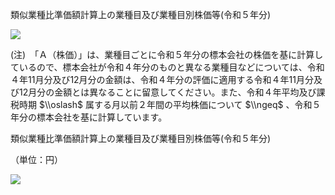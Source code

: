 類似業種比準価額計算上の業種目及び業種目別株価等(令和５年分)

![](https://www.nta.go.jp/tmp/15d14009-ebed-43b9-a69f-bab14acb5666/images/d22d6f6c2ee3b8e92f0d4eed432688a914472c9d0a93d6f041c2b8e1a29b0170.jpg)

(注)　「Ａ（株価）」は、業種目ごとに令和５年分の標本会社の株価を基に計算しているので、標本会社が令和４年分のものと異なる業種目などについては、令和４年11月分及び12月分の金額は、令和４年分の評価に適用する令和４年11月分及び12月分の金額とは異なることに留意してください。また、令和４年平均及び課税時期 $\\oslash$ 属する月以前２年間の平均株価について $\\ngeq$ 、令和５年分の標本会社を基に計算しています。

類似業種比準価額計算上の業種目及び業種目別株価等(令和５年分)

（単位：円）

![](https://www.nta.go.jp/tmp/15d14009-ebed-43b9-a69f-bab14acb5666/images/e823bef43cbdbeb518fa4948c3f1e4337d6cae42fd7668dab9ae4733df357ba7.jpg)